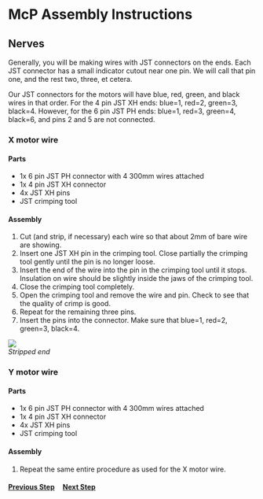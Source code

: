 # McP Assembly Instructions

## Nerves

Generally, you will be making wires with JST connectors on the ends.  Each JST connector has a small indicator cutout near one pin.  We will call that pin one, and the rest two, three, et cetera.  

Our JST connectors for the motors will have blue, red, green, and black wires in that order.  For the 4 pin JST XH ends: blue=1, red=2, green=3, black=4.  However, for the 6 pin JST PH ends: blue=1, red=3, green=4, black=6, and pins 2 and 5 are not connected.

### X motor wire
 


#### Parts  

* 1x 6 pin JST PH connector with 4 300mm wires attached
* 1x 4 pin JST XH connector
* 4x JST XH pins
* JST crimping tool

#### Assembly

1. Cut (and strip, if necessary) each wire so that about 2mm of bare wire are showing.
1. Insert one JST XH pin in the crimping tool.  Close partially the crimping tool gently until the pin is no longer loose.
1. Insert the end of the wire into the pin in the crimping tool until it stops.  Insulation on wire should be slightly inside the jaws of the crimping tool.
1. Close the crimping tool completely.
1. Open the crimping tool and remove the wire and pin.  Check to see that the quality of crimp is good.
1. Repeat for the remaining three pins.
1. Insert the pins into the connector.  Make sure that blue=1, red=2, green=3, black=4.

![](img/NX1.jpg)\
*Stripped end* 

### Y motor wire

#### Parts  

* 1x 6 pin JST PH connector with 4 300mm wires attached
* 1x 4 pin JST XH connector
* 4x JST XH pins
* JST crimping tool

#### Assembly

1. Repeat the same entire procedure as used for the X motor wire.

#### [Previous Step](joints.md) &nbsp;&nbsp;&nbsp; [Next Step](nervesZ.md)
